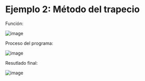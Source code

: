 # Ejemplo 2: Método del trapecio

Función:

![image](https://github.com/22030130/Numerical-Methods-/assets/147437999/a7fa4f01-7cd5-4921-9101-d7f743f0c317)

Proceso del programa: 

![image](https://github.com/22030130/Numerical-Methods-/assets/147437999/b19aef70-8750-4dab-8495-c1996a4668c8)

Resutlado final:

![image](https://github.com/22030130/Numerical-Methods-/assets/147437999/e3b42ae2-2742-47cf-b97d-5f82fe65aa72)


